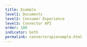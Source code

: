 ```yaml
---
title: Example
level1: Documents
level2: Consumer Experience
level3: Connector API
order: 100
indicator: both
permalink: connectorapiexample.html
---
```


